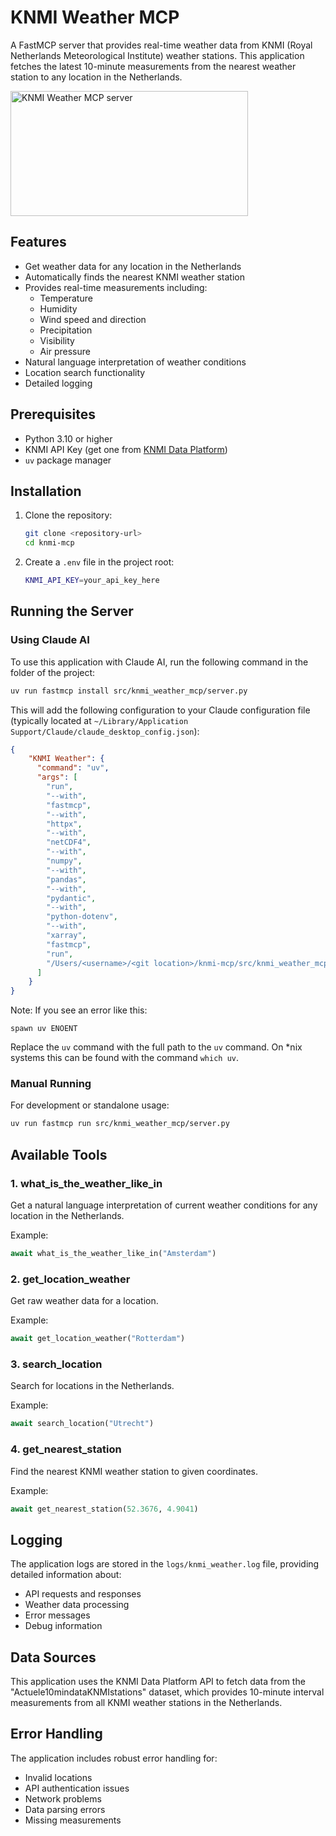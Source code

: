 # KNMI Weather MCP

A FastMCP server that provides real-time weather data from KNMI (Royal Netherlands Meteorological Institute) weather stations. This application fetches the latest 10-minute measurements from the nearest weather station to any location in the Netherlands.

<a href="https://glama.ai/mcp/servers/xanerdcjsm">
  <img width="380" height="200" src="https://glama.ai/mcp/servers/xanerdcjsm/badge" alt="KNMI Weather MCP server" />
</a>

## Features

- Get weather data for any location in the Netherlands
- Automatically finds the nearest KNMI weather station
- Provides real-time measurements including:
  - Temperature
  - Humidity
  - Wind speed and direction
  - Precipitation
  - Visibility
  - Air pressure
- Natural language interpretation of weather conditions
- Location search functionality
- Detailed logging

## Prerequisites

- Python 3.10 or higher
- KNMI API Key (get one from [KNMI Data Platform](https://dataplatform.knmi.nl/))
- `uv` package manager

## Installation

1. Clone the repository:

   ```bash
   git clone <repository-url>
   cd knmi-mcp
   ```

2. Create a `.env` file in the project root:
   ```bash
   KNMI_API_KEY=your_api_key_here
   ```

## Running the Server

### Using Claude AI

To use this application with Claude AI, run the following command in the folder of the project:

```bash
uv run fastmcp install src/knmi_weather_mcp/server.py
```

This will add the following configuration to your Claude configuration file (typically located at `~/Library/Application Support/Claude/claude_desktop_config.json`):

```json
{
    "KNMI Weather": {
      "command": "uv",
      "args": [
        "run",
        "--with",
        "fastmcp",
        "--with",
        "httpx",
        "--with",
        "netCDF4",
        "--with",
        "numpy",
        "--with",
        "pandas",
        "--with",
        "pydantic",
        "--with",
        "python-dotenv",
        "--with",
        "xarray",
        "fastmcp",
        "run",
        "/Users/<username>/<git location>/knmi-mcp/src/knmi_weather_mcp/server.py"
      ]
    }
}
```

Note: If you see an error like this:

```
spawn uv ENOENT
```

Replace the `uv` command with the full path to the `uv` command. On *nix systems this can be found with the command `which uv`.


### Manual Running

For development or standalone usage:

```bash
uv run fastmcp run src/knmi_weather_mcp/server.py
```

## Available Tools

### 1. what_is_the_weather_like_in

Get a natural language interpretation of current weather conditions for any location in the Netherlands.

Example:

```python
await what_is_the_weather_like_in("Amsterdam")
```

### 2. get_location_weather

Get raw weather data for a location.

Example:

```python
await get_location_weather("Rotterdam")
```

### 3. search_location

Search for locations in the Netherlands.

Example:

```python
await search_location("Utrecht")
```

### 4. get_nearest_station

Find the nearest KNMI weather station to given coordinates.

Example:

```python
await get_nearest_station(52.3676, 4.9041)
```

## Logging

The application logs are stored in the `logs/knmi_weather.log` file, providing detailed information about:

- API requests and responses
- Weather data processing
- Error messages
- Debug information

## Data Sources

This application uses the KNMI Data Platform API to fetch data from the "Actuele10mindataKNMIstations" dataset, which provides 10-minute interval measurements from all KNMI weather stations in the Netherlands.

## Error Handling

The application includes robust error handling for:

- Invalid locations
- API authentication issues
- Network problems
- Data parsing errors
- Missing measurements